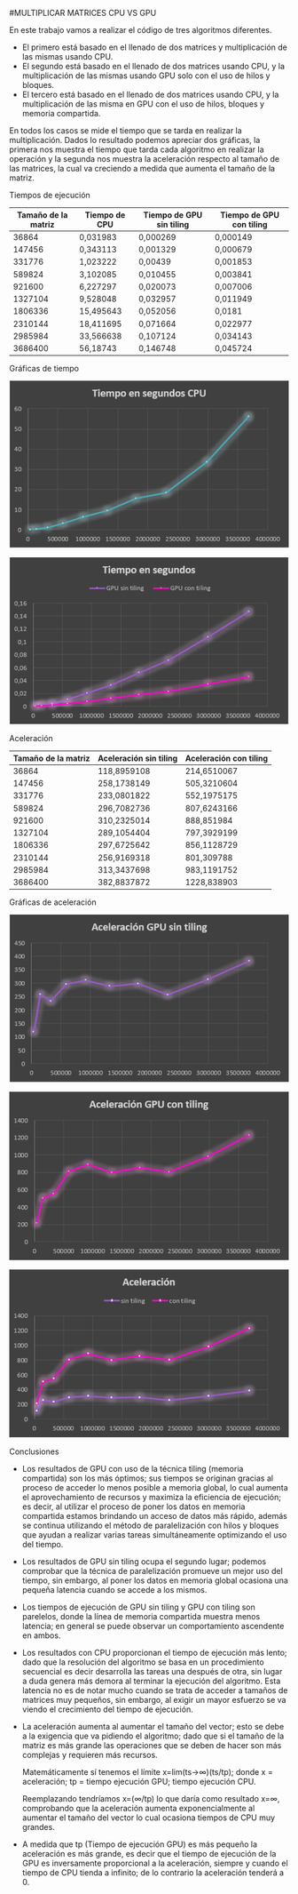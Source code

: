 ﻿#MULTIPLICAR MATRICES CPU VS GPU

En este trabajo vamos a realizar el código de tres algoritmos diferentes.

* El primero está basado en el llenado de dos matrices y multiplicación de las mismas usando CPU.
* El segundo está basado en el llenado de dos matrices usando CPU, y la multiplicación de las mismas usando GPU solo con el uso de hilos y bloques.
* El tercero está basado en el llenado de dos matrices usando CPU, y la multiplicación de las misma en GPU con el uso de hilos, bloques y memoria compartida.

En todos los casos se mide el tiempo que se tarda en realizar la multiplicación. Dados lo resultado podemos apreciar dos gráficas, la primera nos muestra el tiempo que tarda cada algoritmo en realizar la operación y la segunda nos muestra la aceleración respecto al tamaño de las matrices, la cual va creciendo a medida que aumenta el tamaño de la matriz.

Tiempos de ejecución

Tamaño de la matriz | Tiempo de CPU | Tiempo de GPU sin tiling | Tiempo de GPU con tiling
----- | ----- | ----- | -----
36864 | 0,031983 | 0,000269 | 0,000149
147456 | 0,343113 | 0,001329 | 0,000679
331776 | 1,023222 | 0,00439 | 0,001853
589824 | 3,102085 | 0,010455 | 0,003841
921600 | 6,227297 | 0,020073 | 0,007006
1327104 | 9,528048 | 0,032957 | 0,011949
1806336 | 15,495643 | 0,052056 | 0,0181
2310144 | 18,411695 | 0,071664 | 0,022977
2985984 | 33,566638 | 0,107124 | 0,034143
3686400 | 56,18743 | 0,146748 | 0,045724

Gráficas de tiempo

![Tiempo CPU](https://github.com/anvajaramillo/HPC/blob/master/MULTIPLICAR%20MATRICES/tiempocpu.PNG)

![Tiempo GPU](https://github.com/anvajaramillo/HPC/blob/master/MULTIPLICAR%20MATRICES/tiempogpu.PNG)


Aceleración

Tamaño de la matriz | Aceleración sin tiling | Aceleración con tiling
----- | ----- | -----
36864 | 118,8959108 | 214,6510067
147456 | 258,1738149 | 505,3210604
331776 | 233,0801822 | 552,1975175
589824 | 296,7082736 | 807,6243166
921600 | 310,2325014 | 888,851984
1327104 | 289,1054404 | 797,3929199
1806336 | 297,6725642 | 856,1128729
2310144 | 256,9169318 | 801,309788
2985984 | 313,3437698 | 983,1191752
3686400 | 382,8837872 | 1228,838903

Gráficas de aceleración

![Aceleración sin tiling](https://github.com/anvajaramillo/HPC/blob/master/MULTIPLICAR%20MATRICES/aceleracionsintiling.PNG)

![Aceleración con tiling](https://github.com/anvajaramillo/HPC/blob/master/MULTIPLICAR%20MATRICES/aceleracioncontiling.PNG)

![Aceleración](https://github.com/anvajaramillo/HPC/blob/master/MULTIPLICAR%20MATRICES/aceleracion.PNG)


Conclusiones

* Los resultados de GPU con uso de la técnica tiling (memoria compartida) son los más óptimos; sus tiempos se originan gracias al proceso de acceder lo menos posible a memoria global, lo cual aumenta el aprovechamiento de recursos y maximiza la eficiencia de ejecución; es decir, al utilizar el proceso de poner los datos en memoria compartida estamos brindando un acceso de datos más rápido, además se continua utilizando el método de paralelización con hilos y bloques que ayudan a realizar varias tareas simultáneamente optimizando el uso  del tiempo.
* Los resultados de GPU sin tiling ocupa el segundo lugar; podemos comprobar que la técnica de paralelización promueve un mejor uso del tiempo, sin embargo, al poner los datos en memoria global ocasiona una pequeña latencia cuando se accede a los mismos.
* Los tiempos de ejecución de GPU sin tiling y GPU con tiling son parelelos, donde la línea de memoria compartida muestra menos latencia; en general se puede observar un comportamiento ascendente en ambos.
* Los resultados con CPU proporcionan el tiempo de ejecución más lento; dado que la resolución del algoritmo se basa en un procedimiento secuencial es decir desarrolla las tareas una después de otra, sin lugar a duda genera más demora al terminar la ejecución del algoritmo. Esta latencia no es de notar mucho cuando se trata de acceder a tamaños de matrices muy pequeños, sin embargo, al exigir un mayor esfuerzo se va viendo el crecimiento del tiempo de ejecución.
* La aceleración aumenta al aumentar el tamaño del vector; esto se debe a la exigencia que va pidiendo el algoritmo; dado que si el tamaño de la matriz es más grande las operaciones que se deben de hacer son más complejas y requieren más recursos. 

	Matemáticamente sí tenemos el límite x=lim(ts→∞)⁡(ts/tp); donde x = aceleración; tp = tiempo ejecución GPU; tiempo ejecución CPU.

	Reemplazando tendríamos x=⁡(∞/tp) lo que daría como resultado x=∞, comprobando que la aceleración aumenta exponencialmente al aumentar el tamaño del vector lo cual ocasiona tiempos de CPU muy grandes.
* A medida que tp (Tiempo de ejecución GPU) es más pequeño la aceleración es más grande, es decir que el tiempo de ejecución de la GPU es inversamente proporcional a la aceleración, siempre y cuando el tiempo de CPU tienda a infinito; de lo contrario la aceleración tenderá a 0.